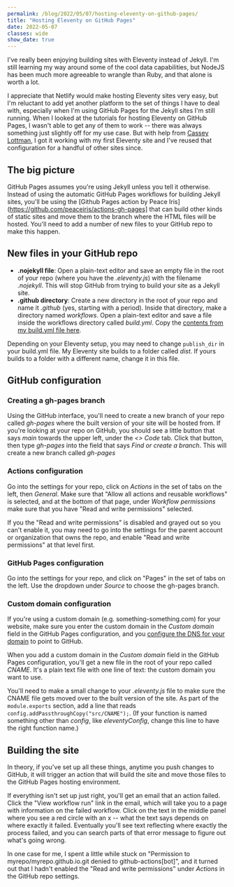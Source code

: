 ```yaml
---
permalink: /blog/2022/05/07/hosting-eleventy-on-github-pages/
title: "Hosting Eleventy on GitHub Pages"
date: 2022-05-07
classes: wide
show_date: true
---
```


I've really been enjoying building sites with Eleventy instead of Jekyll. I'm still learning my way around some of the cool data capabilities, but NodeJS has been much more agreeable to wrangle than Ruby, and that alone is worth a lot.

I appreciate that Netlify would make hosting Eleventy sites very easy, but I'm reluctant to add yet another platform to the set of things I have to deal with, especially when I'm using GitHub Pages for the Jekyll sites I'm still running. When I looked at the tutorials for hosting Eleventy on GitHub Pages, I wasn't able to get any of them to work -- there was always something just slightly off for my use case. But with help from [Cassey Lottman](https://www.cassey.dev/), I got it working with my first Eleventy site and I've reused that configuration for a handful of other sites since.

## The big picture
GitHub Pages assumes you're using Jekyll unless you tell it otherwise. Instead of using the automatic GitHub Pages workflows for building Jekyll sites, you'll be using the [Github Pages action by Peace Iris](https://github.com/peaceiris/actions-gh-pages] that can build other kinds of static sites and move them to the branch where the HTML files will be hosted. You'll need to add a number of new files to your GitHub repo to make this happen.

## New files in your GitHub repo
- **.nojekyll file**: Open a plain-text editor and save an empty file in the root of your repo (where you have the *.eleventy.js*) with the filename *.nojekyll*. This will stop GitHub from trying to build your site as a Jekyll site.
- **.github directory**: Create a new directory in the root of your repo and name it *.github* (yes, starting with a period). Inside that directory, make a directory named *workflows*. Open a plain-text editor and save a file inside the workflows directory called *build.yml*. Copy the [contents from my build.yml file here](https://github.com/quinnanya/quinnanya.github.io/blob/main/.github/workflows/build.yml).

Depending on your Eleventy setup, you may need to change `publish_dir` in your build.yml file. My Eleventy site builds to a folder called *dist*. If yours builds to a folder with a different name, change it in this file.


## GitHub configuration
### Creating a gh-pages branch
Using the GitHub interface, you'll need to create a new branch of your repo called *gh-pages* where the built version of your site will be hosted from. If you're looking at your repo on GitHub, you should see a little button that says *main* towards the upper left, under the *<> Code* tab. Click that button, then type *gh-pages* into the field that says *Find or create a branch*. This will create a new branch called *gh-pages*

### Actions configuration
Go into the settings for your repo, click on *Actions* in the set of tabs on the left, then *General*. Make sure that "Allow all actions and reusable workflows" is selected, and at the bottom of that page, under *Workflow permissions* make sure that you have "Read and write permissions" selected.

If you the "Read and write permissions" is disabled and grayed out so you can't enable it, you may need to go into the settings for the parent account or organization that owns the repo, and enable "Read and write permissions" at that level first.

### GitHub Pages configuration
Go into the settings for your repo, and click on "Pages" in the set of tabs on the left. Use the dropdown under *Source* to choose the gh-pages branch. 

### Custom domain configuration
If you're using a custom domain (e.g. something-something.com) for your website, make sure you enter the custom domain in the *Custom domain* field in the GitHub Pages configuration, and you [configure the DNS for your domain](https://docs.github.com/en/pages/configuring-a-custom-domain-for-your-github-pages-site/managing-a-custom-domain-for-your-github-pages-site) to point to GitHub.

When you add a custom domain in the *Custom domain* field in the GitHub Pages configuration, you'll get a new file in the root of your repo called *CNAME*. It's a plain text file with one line of text: the custom domain you want to use.

You'll need to make a small change to your *.eleventy.js* file to make sure the CNAME file gets moved over to the built version of the site. As part of the `module.exports` section, add a line that reads `config.addPassthroughCopy("src/CNAME");`. (If your function is named something other than *config*, like *eleventyConfig*, change this line to have the right function name.)

## Building the site
In theory, if you've set up all these things, anytime you push changes to GitHub, it will trigger an action that will build the site and move those files to the GitHub Pages hosting environment.

If everything isn't set up just right, you'll get an email that an action failed. Click the "View workflow run" link in the email, which will take you to a page with information on the failed workflow. Click on the text in the middle panel where you see a red circle with an x -- what the text says depends on where exactly it failed. Eventually you'll see text reflecting where exactly the process failed, and you can search parts of that error message to figure out what's going wrong.

In one case for me, I spent a little while stuck on "Permission to myrepo/myrepo.github.io.git denied to github-actions\[bot\]", and it turned out that I hadn't enabled the "Read and write permissions" under *Actions* in the GitHub repo settings.